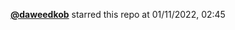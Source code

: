  <a href=https://github.com/daweedkob><strong>@daweedkob</strong></a>  starred this repo  at 01/11/2022, 02:45 
